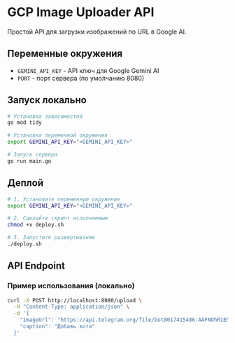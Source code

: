 # GCP Image Uploader API

Простой API для загрузки изображений по URL в Google AI.

## Переменные окружения

- `GEMINI_API_KEY` - API ключ для Google Gemini AI
- `PORT` - порт сервера (по умолчанию 8080)

## Запуск локально

```bash
# Установка зависимостей
go mod tidy

# Установка переменной окружения
export GEMINI_API_KEY="<GEMINI_API_KEY>"

# Запуск сервера
go run main.go
```

## Деплой

```bash
# 1. Установите переменную окружения
export GEMINI_API_KEY="<GEMINI_API_KEY>"

# 2. Сделайте скрипт исполняемым
chmod +x deploy.sh

# 3. Запустите развертывание
./deploy.sh
```

## API Endpoint

### Пример использования (локально)

```bash
curl -X POST http://localhost:8080/upload \
  -H "Content-Type: application/json" \
  -d '{
    "imageUrl": "https://api.telegram.org/file/bot8017415486:AAFNOhR1ENhfhKqM133aMY4U5ORm4sUfGK4/photos/file_28.jpg",
    "caption": "Добавь кота"
  }'
```
